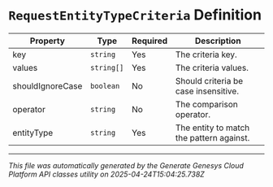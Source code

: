 # `RequestEntityTypeCriteria` Definition

| Property | Type | Required | Description |
|----------|------|----------|-------------|
| key | `string` | Yes | The criteria key. |
| values | `string[]` | Yes | The criteria values. |
| shouldIgnoreCase | `boolean` | No | Should criteria be case insensitive. |
| operator | `string` | No | The comparison operator. |
| entityType | `string` | Yes | The entity to match the pattern against. |

---

*This file was automatically generated by the Generate Genesys Cloud Platform API classes utility on 2025-04-24T15:04:25.738Z*